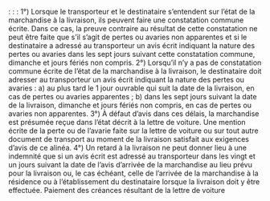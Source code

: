:
:
:
1°) Lorsque le transporteur et le destinataire s’entendent sur l’état de la marchandise à la livraison, ils peuvent faire
une constatation commune écrite. Dans ce cas, la preuve contraire au résultat de cette constatation ne peut être
faite que s’il s’agit de pertes ou avaries non apparentes et si le destinataire a adressé au transporteur un avis écrit
indiquant la nature des pertes ou avaries dans les sept jours suivant cette constatation commune, dimanche et
jours fériés non compris.
2°) Lorsqu’il n’y a pas de constatation commune écrite de l’état de la marchandise à la livraison, le destinataire doit
adresser au transporteur un avis écrit indiquant la nature des pertes ou avaries :
a) au plus tard le 1 jour ouvrable qui suit la date de la livraison, en cas de pertes ou avaries apparentes ;
b) dans les sept jours suivant la date de la livraison, dimanche et jours fériés non compris, en cas de pertes ou
avaries non apparentes.
3°) À défaut d’avis dans ces délais, la marchandise est présumée reçue dans l’état décrit à la lettre de voiture. Une
mention écrite de la perte ou de l’avarie faite sur la lettre de voiture ou sur tout autre document de transport au
moment de la livraison satisfait aux exigences d’avis de ce alinéa.
4°) Un retard à la livraison ne peut donner lieu à une indemnité que si un avis écrit est adressé au transporteur
dans les vingt et un jours suivant la date de l’avis d’arrivée de la marchandise au lieu prévu pour la livraison ou, le
cas échéant, celle de l’arrivée de la marchandise à la résidence ou à l’établissement du destinataire lorsque la
livraison doit y être effectuée.
Paiement des créances résultant de la lettre de voiture